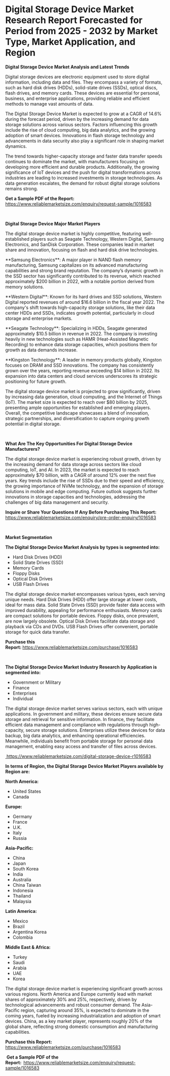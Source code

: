 <p><h1>Digital Storage Device Market Research Report Forecasted for Period from 2025 -  2032 by Market Type, Market Application, and Region</h1></p><p><strong>Digital Storage Device Market Analysis and Latest Trends</strong></p>
<p><p>Digital storage devices are electronic equipment used to store digital information, including data and files. They encompass a variety of formats, such as hard disk drives (HDDs), solid-state drives (SSDs), optical discs, flash drives, and memory cards. These devices are essential for personal, business, and enterprise applications, providing reliable and efficient methods to manage vast amounts of data.</p><p>The Digital Storage Device Market is expected to grow at a CAGR of 14.6% during the forecast period, driven by the increasing demand for data storage solutions across various sectors. Factors influencing this growth include the rise of cloud computing, big data analytics, and the growing adoption of smart devices. Innovations in flash storage technology and advancements in data security also play a significant role in shaping market dynamics. </p><p>The trend towards higher-capacity storage and faster data transfer speeds continues to dominate the market, with manufacturers focusing on developing more efficient and durable products. Additionally, the growing significance of IoT devices and the push for digital transformations across industries are leading to increased investments in storage technologies. As data generation escalates, the demand for robust digital storage solutions remains strong.</p></p>
<p><strong>Get a Sample PDF of the Report:&nbsp;</strong> <a href="https://www.reliablemarketsize.com/enquiry/request-sample/1016583?utm_campaign=2520&utm_medium=2&utm_source=Github&utm_content=ia&utm_term=17042025&utm_id=digital-storage-device">https://www.reliablemarketsize.com/enquiry/request-sample/1016583</a></p>
<p>&nbsp;</p>
<p><strong>Digital Storage Device Major Market Players</strong></p>
<p><p>The digital storage device market is highly competitive, featuring well-established players such as Seagate Technology, Western Digital, Samsung Electronics, and SanDisk Corporation. These companies lead in market share and innovation, focusing on flash and hard disk drive technologies.</p><p>**Samsung Electronics**: A major player in NAND flash memory manufacturing, Samsung capitalizes on its advanced manufacturing capabilities and strong brand reputation. The company’s dynamic growth in the SSD sector has significantly contributed to its revenue, which reached approximately $200 billion in 2022, with a notable portion derived from memory solutions.</p><p>**Western Digital**: Known for its hard drives and SSD solutions, Western Digital reported revenues of around $16.6 billion in the fiscal year 2022. The company's shift towards high-capacity storage solutions, like their data center HDDs and SSDs, indicates growth potential, particularly in cloud storage and enterprise markets.</p><p>**Seagate Technology**: Specializing in HDDs, Seagate generated approximately $10.5 billion in revenue in 2022. The company is investing heavily in new technologies such as HAMR (Heat-Assisted Magnetic Recording) to enhance data storage capacities, which positions them for growth as data demands increase.</p><p>**Kingston Technology**: A leader in memory products globally, Kingston focuses on DRAM and SSD innovations. The company has consistently grown over the years, reporting revenue exceeding $14 billion in 2022. Its expansion into data centers and cloud services underscores its strategic positioning for future growth.</p><p>The digital storage device market is projected to grow significantly, driven by increasing data generation, cloud computing, and the Internet of Things (IoT). The market size is expected to reach over $80 billion by 2025, presenting ample opportunities for established and emerging players. Overall, the competitive landscape showcases a blend of innovation, strategic partnerships, and diversification to capture ongoing growth potential in digital storage.</p></p>
<p>&nbsp;</p>
<p><strong>What Are The Key Opportunities For Digital Storage Device Manufacturers?</strong></p>
<p><p>The digital storage device market is experiencing robust growth, driven by the increasing demand for data storage across sectors like cloud computing, IoT, and AI. In 2023, the market is expected to reach approximately $70 billion, with a CAGR of around 12% over the next five years. Key trends include the rise of SSDs due to their speed and efficiency, the growing importance of NVMe technology, and the expansion of storage solutions in mobile and edge computing. Future outlook suggests further innovations in storage capacities and technologies, addressing the challenges of big data management and security.</p></p>
<p><strong>Inquire or Share Your Questions If Any Before Purchasing This Report:</strong> <a href="https://www.reliablemarketsize.com/enquiry/pre-order-enquiry/1016583?utm_campaign=2520&utm_medium=2&utm_source=Github&utm_content=ia&utm_term=17042025&utm_id=digital-storage-device">https://www.reliablemarketsize.com/enquiry/pre-order-enquiry/1016583</a></p>
<p>&nbsp;</p>
<p><strong>Market Segmentation</strong></p>
<p><strong>The Digital Storage Device Market Analysis by types is segmented into:</strong></p>
<p><ul><li>Hard Disk Drives (HDD)</li><li>Solid State Drives (SSD)</li><li>Memory Cards</li><li>Floppy Disks</li><li>Optical Disk Drives</li><li>USB Flash Drives</li></ul></p>
<p><p>The digital storage device market encompasses various types, each serving unique needs. Hard Disk Drives (HDD) offer large storage at lower costs, ideal for mass data. Solid State Drives (SSD) provide faster data access with improved durability, appealing for performance enthusiasts. Memory cards are compact solutions for portable devices. Floppy disks, once prevalent, are now largely obsolete. Optical Disk Drives facilitate data storage and playback via CDs and DVDs. USB Flash Drives offer convenient, portable storage for quick data transfer.</p></p>
<p><strong>Purchase this Report:&nbsp;</strong><a href="https://www.reliablemarketsize.com/purchase/1016583?utm_campaign=2520&utm_medium=2&utm_source=Github&utm_content=ia&utm_term=17042025&utm_id=digital-storage-device">https://www.reliablemarketsize.com/purchase/1016583</a></p>
<p>&nbsp;</p>
<p><strong>The Digital Storage Device Market Industry Research by Application is segmented into:</strong></p>
<p><ul><li>Government or Military</li><li>Finance</li><li>Enterprises</li><li>Individual</li></ul></p>
<p><p>The digital storage device market serves various sectors, each with unique applications. In government and military, these devices ensure secure data storage and retrieval for sensitive information. In finance, they facilitate efficient data management and compliance with regulations through high-capacity, secure storage solutions. Enterprises utilize these devices for data backup, big data analytics, and enhancing operational efficiencies. Meanwhile, individuals benefit from portable storage for personal data management, enabling easy access and transfer of files across devices.</p></p>
<p><a href="https://www.reliablemarketsize.com/digital-storage-device-r1016583?utm_campaign=2520&utm_medium=2&utm_source=Github&utm_content=ia&utm_term=17042025&utm_id=digital-storage-device">&nbsp;https://www.reliablemarketsize.com/digital-storage-device-r1016583</a></p>
<p><strong>In terms of Region, the Digital Storage Device Market Players available by Region are:</strong></p>
<p>
    <p> <strong> North America: </strong>
        <ul>
            <li>United States</li>
            <li>Canada</li>
        </ul>
        </p> 
    <p> <strong> Europe: </strong>
        <ul>
            <li>Germany</li>
            <li>France</li>
            <li>U.K.</li>
            <li>Italy</li>
            <li>Russia</li>
        </ul>
        </p> 
    <p> <strong> Asia-Pacific: </strong>
        <ul>
            <li>China</li>
            <li>Japan</li>
            <li>South Korea</li>
            <li>India</li>
            <li>Australia</li>
            <li>China Taiwan</li>
            <li>Indonesia</li>
            <li>Thailand</li>
            <li>Malaysia</li>
        </ul>
        </p> 
    <p> <strong> Latin America: </strong>
        <ul>
            <li>Mexico</li>
            <li>Brazil</li>
            <li>Argentina Korea</li>
            <li>Colombia</li>
        </ul>
        </p> 
    <p> <strong> Middle East & Africa: </strong>
        <ul>
            <li>Turkey</li>
            <li>Saudi</li>
            <li>Arabia</li>
            <li>UAE</li>
            <li>Korea</li>
        </ul>
    </p>
    </p>
<p><p>The digital storage device market is experiencing significant growth across various regions. North America and Europe currently lead with market shares of approximately 30% and 25%, respectively, driven by technological advancements and robust consumer demand. The Asia-Pacific region, capturing around 35%, is expected to dominate in the coming years, fueled by increasing industrialization and adoption of smart devices. China, as a key market player, represents roughly 20% of the global share, reflecting strong domestic consumption and manufacturing capabilities.</p></p>
<p><strong>Purchase this Report: </strong><a href="https://www.reliablemarketsize.com/purchase/1016583?utm_campaign=2520&utm_medium=2&utm_source=Github&utm_content=ia&utm_term=17042025&utm_id=digital-storage-device">https://www.reliablemarketsize.com/purchase/1016583</a></p>
<p>&nbsp;<strong>Get a Sample PDF of the Report:&nbsp;&nbsp;</strong><a href="https://www.reliablemarketsize.com/enquiry/request-sample/1016583?utm_campaign=2520&utm_medium=2&utm_source=Github&utm_content=ia&utm_term=17042025&utm_id=digital-storage-device">https://www.reliablemarketsize.com/enquiry/request-sample/1016583</a></p>
<p><strong></strong></p>
<p><p></p><p></p><p></p></p>